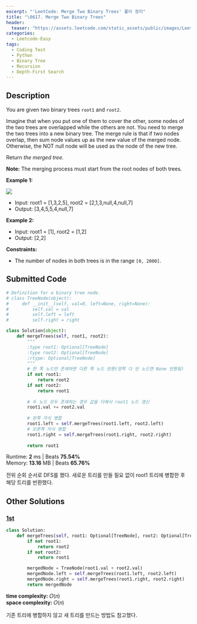 ```yaml
---
excerpt: "'LeetCode: Merge Two Binary Trees' 풀이 정리"
title: "\0617. Merge Two Binary Trees"
header:
  teaser: "https://assets.leetcode.com/static_assets/public/images/LeetCode_Sharing.png"
categories:
  - Leetcode-Easy
tags:
  - Coding Test
  - Python
  - Binary Tree
  - Recursion
  - Depth-First Search
---
```


## <i class="fa-solid fa-file-lines"></i> Description

You are given two binary trees `root1` and `root2`.

Imagine that when you put one of them to cover the other, some nodes of the two trees are overlapped while the others are not. You need to merge the two trees into a new binary tree. The merge rule is that if two nodes overlap, then sum node values up as the new value of the merged node. Otherwise, the NOT null node will be used as the node of the new tree.

Return *the merged tree.*

**Note:** The merging process must start from the root nodes of both trees.

**Example 1:**

![](https://assets.leetcode.com/uploads/2021/02/05/merge.jpg)
- Input: root1 = [1,3,2,5], root2 = [2,1,3,null,4,null,7]
- Output: [3,4,5,5,4,null,7]

**Example 2:**

- Input: root1 = [1], root2 = [1,2]
- Output: [2,2]

**Constraints:**

- The number of nodes in both trees is in the range `[0, 2000]`.

## <i class="fa-solid fa-cloud-arrow-up"></i> Submitted Code

```python
# Definition for a binary tree node.
# class TreeNode(object):
#     def __init__(self, val=0, left=None, right=None):
#         self.val = val
#         self.left = left
#         self.right = right

class Solution(object):
    def mergeTrees(self, root1, root2):
        """
        :type root1: Optional[TreeNode]
        :type root2: Optional[TreeNode]
        :rtype: Optional[TreeNode]
        """
        # 한 쪽 노드만 존재하면 다른 쪽 노드 반환(양쪽 다 빈 노드면 None 반환됨)
        if not root1:
            return root2
        if not root2:
            return root1
        
        # 두 노드 모두 존재하는 경우 값을 더해서 root1 노드 갱신
        root1.val += root2.val
        
        # 왼쪽 자식 병합
        root1.left = self.mergeTrees(root1.left, root2.left)
        # 오른쪽 자식 병합
        root1.right = self.mergeTrees(root1.right, root2.right)
        
        return root1
```
<i class="fa-solid fa-clock"></i> Runtime: **2** ms \| Beats **75.54%**    
<i class="fa-solid fa-memory"></i> Memory: **13.16** MB \| Beats **65.76%**

전위 순회 순서로 DFS를 했다. 새로운 트리를 만들 필요 없이 root1 트리에 병합한 후 해당 트리를 반환했다.

## <i class="fa-solid fa-flask"></i> Other Solutions

### <a href="https://leetcode.com/problems/merge-two-binary-trees/solutions/7015914/beats-10000-2-tricks-new-tree-creation-i-8cgc/" target="_blank">1st</a>

```python
class Solution:
    def mergeTrees(self, root1: Optional[TreeNode], root2: Optional[TreeNode]) -> Optional[TreeNode]:
        if not root1:
            return root2
        if not root2:
            return root1

        mergedNode = TreeNode(root1.val + root2.val)
        mergedNode.left = self.mergeTrees(root1.left, root2.left)
        mergedNode.right = self.mergeTrees(root1.right, root2.right)
        return mergedNode
```
<i class="fa-solid fa-clock"></i> **time complexity:** 𝑂(𝑛)    
<i class="fa-solid fa-memory"></i> **space complexity:** 𝑂(𝑛)           

기존 트리에 병합하지 않고 새 트리를 만드는 방법도 참고했다.